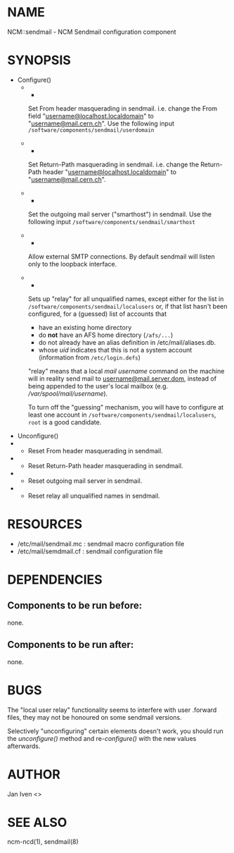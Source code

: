 # NAME

NCM::sendmail - NCM Sendmail configuration component

# SYNOPSIS

- Configure()
    - -

        Set From header masquerading in sendmail.
        i.e. change the From field "username@localhost.localdomain" to "username@mail.cern.ch".
        Use the following input `/software/components/sendmail/userdomain`

    - -

        Set Return-Path masquerading in sendmail.
        i.e. change the Return-Path header "username@localhost.localdomain" to "username@mail.cern.ch".

    - -

        Set the outgoing mail server ("smarthost") in sendmail.
        Use the following input `/software/components/sendmail/smarthost`

    - -

        Allow external SMTP connections. By default sendmail will listen only to the loopback interface.

    - -

        Sets up "relay" for all unqualified names, except either for the list in
        `/software/components/sendmail/localusers` or, if that list hasn't been configured,
        for a (guessed) list of accounts that

        - have an existing home directory
        - do **not** have an AFS home directory (`/afs/...`)
        - do not already have an alias definition in /etc/mail/aliases.db.
        - whose _uid_ indicates that this is not a system account (information from `/etc/login.defs`)

        "relay" means that a local _mail username_ command on the machine
        will in reality send mail to username@mail.server.dom, instead of
        being appended to the user's local mailbox
        (e.g. _/var/spool/mail/username_).

        To turn off the "guessing" mechanism, you will have to configure at
        least one account in `/software/components/sendmail/localusers`,
        `root` is a good candidate.
- Unconfigure()
- - Reset From header masquerading in sendmail.
- - Reset Return-Path header masquerading in sendmail.
- - Reset outgoing mail server in sendmail.
- - Reset relay all unqualified names in sendmail.

# RESOURCES

- /etc/mail/sendmail.mc : sendmail macro configuration file
- /etc/mail/semdmail.cf : sendmail configuration file

# DEPENDENCIES

## Components to be run before:

none.

## Components to be run after:

none.

# BUGS

The "local user relay" functionality seems to interfere with user
.forward files, they may not be honoured on some sendmail versions.

Selectively "unconfiguring" certain elements doesn't work, you should
run the _unconfigure()_ method and re-_configure()_ with the new
values afterwards.

# AUTHOR

Jan Iven <>

# SEE ALSO

ncm-ncd(1), sendmail(8)
